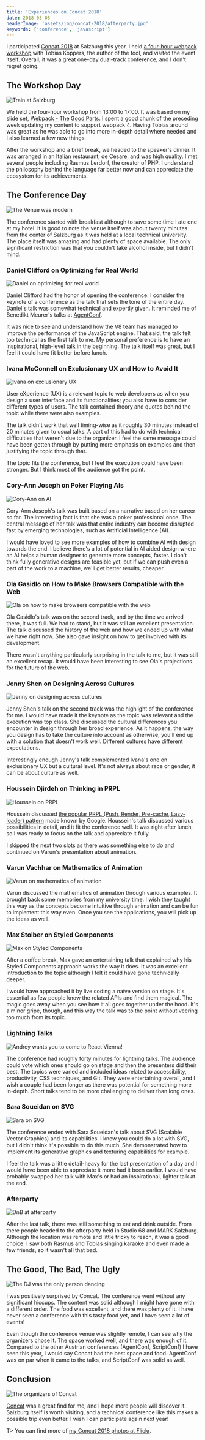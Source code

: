 ```yaml
---
title: 'Experiences on Concat 2018'
date: 2018-03-05
headerImage: 'assets/img/concat-2018/afterparty.jpg'
keywords: ['conference', 'javascript']
---
```


I participated [Concat 2018](https://2018.conc.at/) at Salzburg this year. I held [a four-hour webpack workshop](/training/) with Tobias Koppers, the author of the tool, and visited the event itself. Overall, it was a great one-day dual-track conference, and I don't regret going.

## The Workshop Day

![Train at Salzburg](assets/img/concat-2018/train.jpg)

We held the four-hour workshop from 13:00 to 17:00. It was based on my slide set, [Webpack - The Good Parts](https://presentations.survivejs.com/webpack-the-good-parts/). I spent a good chunk of the preceding week updating my content to support webpack 4. Having Tobias around was great as he was able to go into more in-depth detail where needed and I also learned a few new things.

After the workshop and a brief break, we headed to the speaker's dinner. It was arranged in an Italian restaurant, de Cesare, and was high quality. I met several people including Rasmus Lerdorf, the creator of PHP. I understand the philosophy behind the language far better now and can appreciate the ecosystem for its achievements.

## The Conference Day

![The Venue was modern](assets/img/concat-2018/venue.jpg)

The conference started with breakfast although to save some time I ate one at my hotel. It is good to note the venue itself was about twenty minutes from the center of Salzburg as it was held at a local technical university. The place itself was amazing and had plenty of space available. The only significant restriction was that you couldn't take alcohol inside, but I didn't mind.

### Daniel Clifford on Optimizing for Real World

![Daniel on optimizing for real world](assets/img/concat-2018/fast.jpg)

Daniel Clifford had the honor of opening the conference. I consider the keynote of a conference as the talk that sets the tone of the entire day. Daniel's talk was somewhat technical and expertly given. It reminded me of Benedikt Meurer's talks at [AgentConf](/blog/agentconf-2018).

It was nice to see and understand how the V8 team has managed to improve the performance of the JavaScript engine. That said, the talk felt too technical as the first talk to me. My personal preference is to have an inspirational, high-level talk in the beginning. The talk itself was great, but I feel it could have fit better before lunch.

### Ivana McConnell on Exclusionary UX and How to Avoid It

![Ivana on exclusionary UX](assets/img/concat-2018/ivana-ux.jpg)

User eXperience (UX) is a relevant topic to web developers as when you design a user interface and its functionalities; you also have to consider different types of users. The talk contained theory and quotes behind the topic while there were also examples.

The talk didn't work that well timing-wise as it roughly 30 minutes instead of 20 minutes given to usual talks. A part of this had to do with technical difficulties that weren't due to the organizer. I feel the same message could have been gotten through by putting more emphasis on examples and then justifying the topic through that.

The topic fits the conference, but I feel the execution could have been stronger. But I think most of the audience got the point.

### Cory-Ann Joseph on Poker Playing AIs

![Cory-Ann on AI](assets/img/concat-2018/ai.jpg)

Cory-Ann Joseph's talk was built based on a narrative based on her career so far. The interesting fact is that she was a poker professional once. The central message of her talk was that entire industry can become disrupted fast by emerging technologies, such as Artificial Intelligence (AI).

I would have loved to see more examples of how to combine AI with design towards the end. I believe there's a lot of potential in AI aided design where an AI helps a human designer to generate more concepts, faster. I don't think fully generative designs are feasible yet, but if we can push even a part of the work to a machine, we'll get better results, cheaper.

### Ola Gasidlo on How to Make Browsers Compatible with the Web

![Ola on how to make browsers compatible with the web](assets/img/concat-2018/ola.jpg)

Ola Gasidlo's talk was on the second track, and by the time we arrived there, it was full. We had to stand, but it was still an excellent presentation. The talk discussed the history of the web and how we ended up with what we have right now. She also gave insight on how to get involved with its development.

There wasn't anything particularly surprising in the talk to me, but it was still an excellent recap. It would have been interesting to see Ola's projections for the future of the web.

### Jenny Shen on Designing Across Cultures

![Jenny on designing across cultures](assets/img/concat-2018/jenny.jpg)

Jenny Shen's talk on the second track was the highlight of the conference for me. I would have made it the keynote as the topic was relevant and the execution was top class. She discussed the cultural differences you encounter in design through her broad experience. As it happens, the way you design has to take the culture into account as otherwise, you'll end up with a solution that doesn't work well. Different cultures have different expectations.

Interestingly enough Jenny's talk complemented Ivana's one on exclusionary UX but a cultural level. It's not always about race or gender; it can be about culture as well.

### Houssein Djirdeh on Thinking in PRPL

![Houssein on PRPL](assets/img/concat-2018/houssein.jpg)

Houssein discussed [the popular PRPL (Push, Render, Pre-cache, Lazy-loader) pattern](https://developers.google.com/web/fundamentals/performance/prpl-pattern/) made known by Google. Houssein's talk discussed various possibilities in detail, and it fit the conference well. It was right after lunch, so I was ready to focus on the talk and appreciate it fully.

I skipped the next two slots as there was something else to do and continued on Varun's presentation about animation.

### Varun Vachhar on Mathematics of Animation

![Varun on mathematics of animation](assets/img/concat-2018/varun.jpg)

Varun discussed the mathematics of animation through various examples. It brought back some memories from my university time. I wish they taught this way as the concepts become intuitive through animation and can be fun to implement this way even. Once you see the applications, you will pick up the ideas as well.

### Max Stoiber on Styled Components

![Max on Styled Components](assets/img/concat-2018/max.jpg)

After a coffee break, Max gave an entertaining talk that explained why his Styled Components approach works the way it does. It was an excellent introduction to the topic although I felt it could have gone technically deeper.

I would have approached it by live coding a naïve version on stage. It's essential as few people know the related APIs and find them magical. The magic goes away when you see how it all goes together under the hood. It's a minor gripe, though, and this way the talk was to the point without veering too much from its topic.

### Lightning Talks

![Andrey wants you to come to React Vienna!](assets/img/concat-2018/react-vienna.jpg)

The conference had roughly forty minutes for lightning talks. The audience could vote which ones should go on stage and then the presenters did their best. The topics were varied and included ideas related to accessibility, productivity, CSS techniques, and Git. They were entertaining overall, and I wish a couple had been longer as there was potential for something more in-depth. Short talks tend to be more challenging to deliver than long ones.

### Sara Soueidan on SVG

![Sara on SVG](assets/img/concat-2018/sara.jpg)

The conference ended with Sara Soueidan's talk about SVG (Scalable Vector Graphics) and its capabilities. I knew you could do a lot with SVG, but I didn't think it's possible to do this much. She demonstrated how to implement its generative graphics and texturing capabilities for example.

I feel the talk was a little detail-heavy for the last presentation of a day and I would have been able to appreciate it more had it been earlier. I would have probably swapped her talk with Max's or had an inspirational, lighter talk at the end.

### Afterparty

![DnB at afterparty](assets/img/concat-2018/afterparty.jpg)

After the last talk, there was still something to eat and drink outside. From there people headed to the afterparty held in Studio 68 and MARK Salzburg. Although the location was remote and little tricky to reach, it was a good choice. I saw both Rasmus and Tobias singing karaoke and even made a few friends, so it wasn't all that bad.

## The Good, The Bad, The Ugly

![The DJ was the only person dancing](assets/img/concat-2018/dj.jpg)

I was positively surprised by Concat. The conference went without any significant hiccups. The content was solid although I might have gone with a different order. The food was excellent, and there was plenty of it. I have never seen a conference with this tasty food yet, and I have seen a lot of events!

Even though the conference venue was slightly remote, I can see why the organizers chose it. The space worked well, and there was enough of it. Compared to the other Austrian conferences (AgentConf, ScriptConf) I have seen this year, I would say Concat had the best space and food. AgentConf was on par when it came to the talks, and ScriptConf was solid as well.

## Conclusion

![The organizers of Concat](assets/img/concat-2018/organizers.jpg)

[Concat](https://2018.conc.at/) was a great find for me, and I hope more people will discover it. Salzburg itself is worth visiting, and a technical conference like this makes a possible trip even better. I wish I can participate again next year!

T> You can find more of [my Concat 2018 photos at Flickr](https://www.flickr.com/photos/bebraw/sets/72157692394539081).

